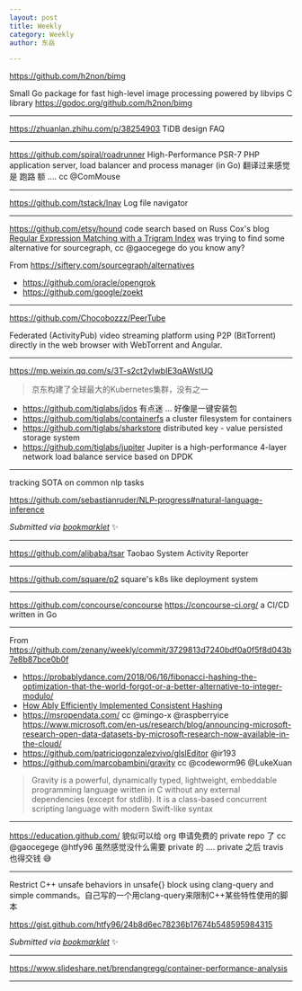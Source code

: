 ```yaml
---
layout: post
title: Weekly
category: Weekly
author: 东岳

---
```


https://github.com/h2non/bimg

 Small Go package for fast high-level image processing powered by libvips C library https://godoc.org/github.com/h2non/bimg

***

https://zhuanlan.zhihu.com/p/38254903 TiDB design FAQ

***

https://github.com/spiral/roadrunner High-Performance PSR-7 PHP application server, load balancer and process manager (in Go) 翻译过来感觉是 跑路 额 .... cc @ComMouse 

***

https://github.com/tstack/lnav Log file navigator

***

https://github.com/etsy/hound code search based on Russ Cox's blog [Regular Expression Matching with a Trigram Index](http://swtch.com/~rsc/regexp/regexp4.html) was trying to find some alternative for sourcegraph, cc @gaocegege  do you know any?

From https://siftery.com/sourcegraph/alternatives

- https://github.com/oracle/opengrok
- https://github.com/google/zoekt

***

https://github.com/Chocobozzz/PeerTube

 Federated (ActivityPub) video streaming platform using P2P (BitTorrent) directly in the web browser with WebTorrent and Angular.

***

https://mp.weixin.qq.com/s/3T-s2ct2yIwbIE3qAWstUQ 

> 京东构建了全球最大的Kubernetes集群，没有之一

- https://github.com/tiglabs/jdos 有点迷 ... 好像是一键安装包
- https://github.com/tiglabs/containerfs a cluster filesystem for containers
- https://github.com/tiglabs/sharkstore distributed key - value persisted storage system
- https://github.com/tiglabs/jupiter Jupiter is a high-performance 4-layer network load balance service based on DPDK

***

tracking SOTA on common nlp tasks

https://github.com/sebastianruder/NLP-progress#natural-language-inference

 *Submitted via [bookmarklet](https://gist.github.com/htfy96/301ae2b1c477a4a644e943bbc27c9588)* :sparkles:

***

https://github.com/alibaba/tsar Taobao System Activity Reporter

***

https://github.com/square/p2 square's k8s like deployment system

***

https://github.com/concourse/concourse https://concourse-ci.org/ a CI/CD written in Go

***

From https://github.com/zenany/weekly/commit/3729813d7240bdf0a0f5f8d043b7e8b87bce0b0f

- https://probablydance.com/2018/06/16/fibonacci-hashing-the-optimization-that-the-world-forgot-or-a-better-alternative-to-integer-modulo/
- [How Ably Efficiently Implemented Consistent Hashing](http://highscalability.com/blog/2018/6/18/how-ably-efficiently-implemented-consistent-hashing.html)
- https://msropendata.com/ cc @mingo-x @raspberryice https://www.microsoft.com/en-us/research/blog/announcing-microsoft-research-open-data-datasets-by-microsoft-research-now-available-in-the-cloud/ 
- https://github.com/patriciogonzalezvivo/glslEditor @ir193
- https://github.com/marcobambini/gravity cc @codeworm96 @LukeXuan 

> Gravity is a powerful, dynamically typed, lightweight, embeddable programming language written in C without any external dependencies (except for stdlib). It is a class-based concurrent scripting language with modern Swift-like syntax

***

https://education.github.com/ 貌似可以给 org 申请免费的 private repo 了 cc @gaocegege @htfy96 虽然感觉没什么需要 private 的 .... private 之后 travis 也得交钱 😅 

***

Restrict C++ unsafe behaviors in unsafe{} block using clang-query and simple commands。自己写的一个用clang-query来限制C++某些特性使用的脚本

https://gist.github.com/htfy96/24b8d6ec78236b17674b548595984315

 *Submitted via [bookmarklet](https://gist.github.com/htfy96/301ae2b1c477a4a644e943bbc27c9588)* :sparkles:

***

https://www.slideshare.net/brendangregg/container-performance-analysis 

***

